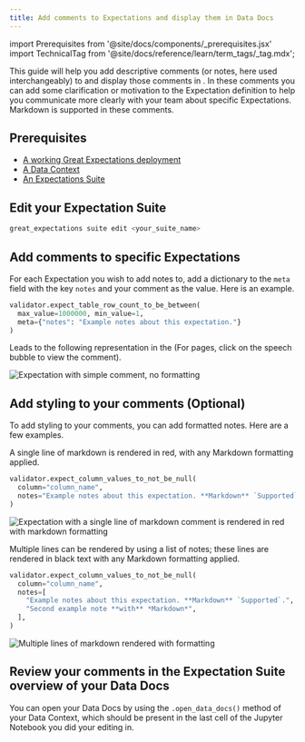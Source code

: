 ```yaml
---
title: Add comments to Expectations and display them in Data Docs
---
```

import Prerequisites from '@site/docs/components/_prerequisites.jsx'
import TechnicalTag from '@site/docs/reference/learn/term_tags/_tag.mdx';

This guide will help you add descriptive comments (or notes, here used interchangeably) to <TechnicalTag tag="expectation" text="Expectations" /> and display those comments in <TechnicalTag tag="data_docs" text="Data Docs" />. In these comments you can add some clarification or motivation to the Expectation definition to help you communicate more clearly with your team about specific Expectations. Markdown is supported in these comments.

## Prerequisites

<Prerequisites>

- [A working Great Expectations deployment](/oss/guides/setup/setup_overview.md)
- [A Data Context](/oss/guides/setup/configuring_data_contexts/instantiating_data_contexts/instantiate_data_context.md)
- [An Expectations Suite](/oss/guides/expectations/how_to_create_and_edit_expectations_with_instant_feedback_from_a_sample_batch_of_data.md)

</Prerequisites>

## Edit your Expectation Suite

```bash
great_expectations suite edit <your_suite_name>
```

## Add comments to specific Expectations

For each Expectation you wish to add notes to, add a dictionary to the ``meta`` field with the key ``notes`` and your comment as the value. Here is an example.

```python
validator.expect_table_row_count_to_be_between(
  max_value=1000000, min_value=1,
  meta={"notes": "Example notes about this expectation."}
)
```

Leads to the following representation in the <TechnicalTag tag="data_docs" text="Data Docs" /> (For <TechnicalTag tag="expectation_suite" text="Expectation Suite" /> pages, click on the speech bubble to view the comment).

![Expectation with simple comment, no formatting](/docs/oss/images/table_level_no_format.png)

## Add styling to your comments (Optional)

To add styling to your comments, you can add formatted notes. Here are a few examples.

A single line of markdown is rendered in red, with any Markdown formatting applied.

```python
validator.expect_column_values_to_not_be_null(
  column="column_name",
  notes="Example notes about this expectation. **Markdown** `Supported`.",
)
```

![Expectation with a single line of markdown comment is rendered in red with markdown formatting](/docs/oss/images/single_line_markdown_red.png)

Multiple lines can be rendered by using a list of notes; these lines are rendered in black text with any Markdown formatting applied.

```python
validator.expect_column_values_to_not_be_null(
  column="column_name",
  notes=[
    "Example notes about this expectation. **Markdown** `Supported`.",
    "Second example note **with** *Markdown*",
  ],
)
```

![Multiple lines of markdown rendered with formatting](/docs/oss/images/multiple_line_markdown.png)


## Review your comments in the Expectation Suite overview of your Data Docs

You can open your Data Docs by using the `.open_data_docs()` method of your Data Context, which should be present in the last cell of the Jupyter Notebook you did your editing in.